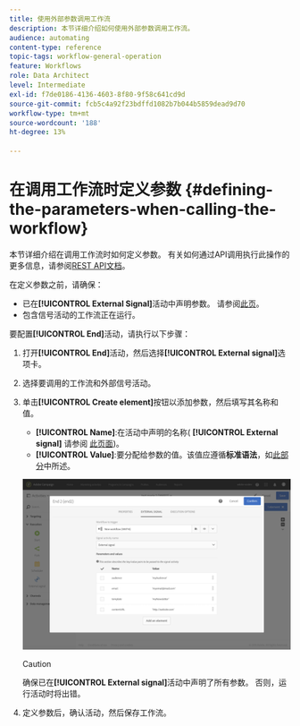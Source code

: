```yaml
---
title: 使用外部参数调用工作流
description: 本节详细介绍如何使用外部参数调用工作流。
audience: automating
content-type: reference
topic-tags: workflow-general-operation
feature: Workflows
role: Data Architect
level: Intermediate
exl-id: f7de0186-4136-4603-8f80-9f58c641cd9d
source-git-commit: fcb5c4a92f23bdffd1082b7b044b5859dead9d70
workflow-type: tm+mt
source-wordcount: '188'
ht-degree: 13%

---
```


# 在调用工作流时定义参数 {#defining-the-parameters-when-calling-the-workflow}

本节详细介绍在调用工作流时如何定义参数。 有关如何通过API调用执行此操作的更多信息，请参阅[REST API文档](../../api/using/triggering-a-signal-activity.md)。

在定义参数之前，请确保：

* 已在&#x200B;**[!UICONTROL External Signal]**&#x200B;活动中声明参数。 请参阅[此页](../../automating/using/declaring-parameters-external-signal.md)。
* 包含信号活动的工作流正在运行。

要配置&#x200B;**[!UICONTROL End]**&#x200B;活动，请执行以下步骤：

1. 打开&#x200B;**[!UICONTROL End]**&#x200B;活动，然后选择&#x200B;**[!UICONTROL External signal]**&#x200B;选项卡。
1. 选择要调用的工作流和外部信号活动。
1. 单击&#x200B;**[!UICONTROL Create element]**&#x200B;按钮以添加参数，然后填写其名称和值。

   * **[!UICONTROL Name]**:在活动中声明的名称( **[!UICONTROL External signal]** 请参阅 [此页面](../../automating/using/declaring-parameters-external-signal.md))。
   * **[!UICONTROL Value]**:要分配给参数的值。该值应遵循&#x200B;**标准语法**，如[此部分](../../automating/using/advanced-expression-editing.md#standard-syntax)中所述。

   ![](assets/extsignal_definingparameters_2.png)

   >[!CAUTION]
   >
   >确保已在&#x200B;**[!UICONTROL External signal]**&#x200B;活动中声明了所有参数。 否则，运行活动时将出错。

1. 定义参数后，确认活动，然后保存工作流。
